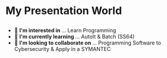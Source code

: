 <html>

<h1>

My Presentation World

</h1>

<body>

- 👀 <b> I'm interested in </b>  ... Learn Programming
- 🌱 <b> I'm currently learning </b>... AutoIt & Batch (SS64) 
- 💞️ <b> I'm looking to collaborate on </b> ... Programming Software to Cybersecurity & Apply in a SYMANTEC

<body>

</html>
<!---
Symantec1980/Symantec1980 is a ✨ special ✨ repository because its `README.md` (this file) appears on your GitHub profile.
You can click the Preview link to take a look at your changes.
--->
